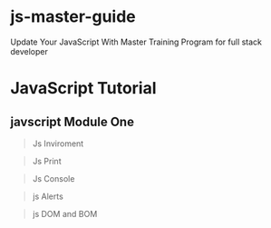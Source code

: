 # js-master-guide
Update Your JavaScript With Master Training Program for full stack developer

# JavaScript Tutorial

## javscript Module One

> Js Inviroment

> Js Print

> Js Console

> js Alerts

> js DOM and BOM

